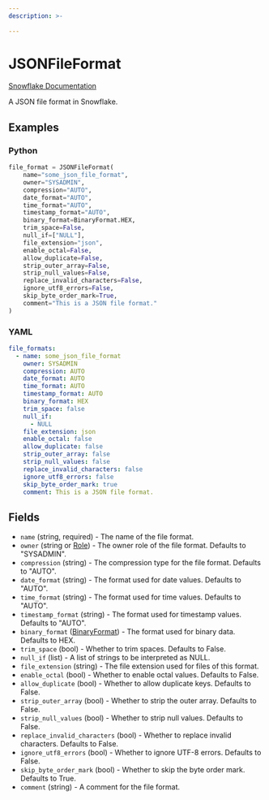 ```yaml
---
description: >-
  
---
```


# JSONFileFormat

[Snowflake Documentation](https://docs.snowflake.com/en/sql-reference/sql/create-file-format)

A JSON file format in Snowflake.


## Examples

### Python

```python
file_format = JSONFileFormat(
    name="some_json_file_format",
    owner="SYSADMIN",
    compression="AUTO",
    date_format="AUTO",
    time_format="AUTO",
    timestamp_format="AUTO",
    binary_format=BinaryFormat.HEX,
    trim_space=False,
    null_if=["NULL"],
    file_extension="json",
    enable_octal=False,
    allow_duplicate=False,
    strip_outer_array=False,
    strip_null_values=False,
    replace_invalid_characters=False,
    ignore_utf8_errors=False,
    skip_byte_order_mark=True,
    comment="This is a JSON file format."
)
```


### YAML

```yaml
file_formats:
  - name: some_json_file_format
    owner: SYSADMIN
    compression: AUTO
    date_format: AUTO
    time_format: AUTO
    timestamp_format: AUTO
    binary_format: HEX
    trim_space: false
    null_if:
      - NULL
    file_extension: json
    enable_octal: false
    allow_duplicate: false
    strip_outer_array: false
    strip_null_values: false
    replace_invalid_characters: false
    ignore_utf8_errors: false
    skip_byte_order_mark: true
    comment: This is a JSON file format.
```


## Fields

* `name` (string, required) - The name of the file format.
* `owner` (string or [Role](role.md)) - The owner role of the file format. Defaults to "SYSADMIN".
* `compression` (string) - The compression type for the file format. Defaults to "AUTO".
* `date_format` (string) - The format used for date values. Defaults to "AUTO".
* `time_format` (string) - The format used for time values. Defaults to "AUTO".
* `timestamp_format` (string) - The format used for timestamp values. Defaults to "AUTO".
* `binary_format` ([BinaryFormat](binary_format.md)) - The format used for binary data. Defaults to HEX.
* `trim_space` (bool) - Whether to trim spaces. Defaults to False.
* `null_if` (list) - A list of strings to be interpreted as NULL.
* `file_extension` (string) - The file extension used for files of this format.
* `enable_octal` (bool) - Whether to enable octal values. Defaults to False.
* `allow_duplicate` (bool) - Whether to allow duplicate keys. Defaults to False.
* `strip_outer_array` (bool) - Whether to strip the outer array. Defaults to False.
* `strip_null_values` (bool) - Whether to strip null values. Defaults to False.
* `replace_invalid_characters` (bool) - Whether to replace invalid characters. Defaults to False.
* `ignore_utf8_errors` (bool) - Whether to ignore UTF-8 errors. Defaults to False.
* `skip_byte_order_mark` (bool) - Whether to skip the byte order mark. Defaults to True.
* `comment` (string) - A comment for the file format.


